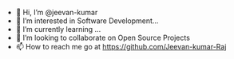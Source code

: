 - 👋 Hi, I’m @jeevan-kumar
- 👀 I’m interested in  Software Development...
- 🌱 I’m currently learning ...
- 💞️ I’m looking to collaborate on Open Source Projects 
- 📫 How to reach me go at https://github.com/Jeevan-kumar-Raj

<!---
jeevan-6d/jeevan-6d is a ✨ special ✨ repository because its `README.md` (this file) appears on your GitHub profile.
You can click the Preview link to take a look at your changes.
--->
